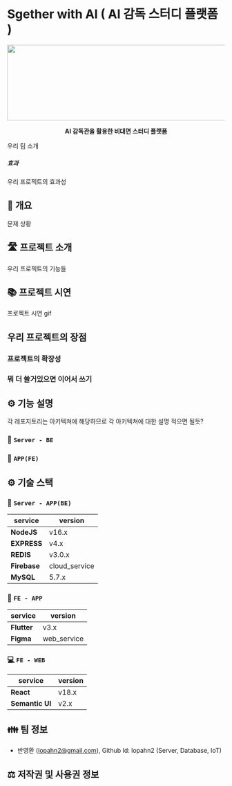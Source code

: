 
# Sgether with AI ( AI 감독 스터디 플랫폼 )

  

<p  align="center">
<img  width="1000px"  height = "175px"  src="https://user-images.githubusercontent.com/111236793/212054463-d4fd811f-6622-4b2b-8393-8bdbb8897077.png"/>
</p>

 <p  align="center"><b>AI 감독관을 활용한 비대면 스터디 플랫폼</b></p>


우리 팀 소개
 
##### 효과 

우리 프로젝트의 효과성
 

## 📄 개요

문제 상황
  
  

## 🛣 프로젝트 소개

우리 프로젝트의 기능들

## 📚 프로젝트 시연

프로젝트 시연 gif

##  우리 프로젝트의 장점

### 프로젝트의 확장성

### 뭐 더 쓸거있으면 이어서 쓰기
  
  

## ⚙️ 기능 설명

각 레포지토리는 아키텍쳐에 해당하므로 각 아키텍쳐에 대한 설명 적으면 될듯?
  

### 🚏 `Server - BE`


### 📱 `APP(FE)`

  

## ⚙️ 기술 스택


### 🚏 `Server - APP(BE)`

|service|version|
|--|--|
|**NodeJS**|v16.x|
|**EXPRESS**|v4.x|
|**REDIS**|v3.0.x|
|**Firebase**|cloud_service|
|**MySQL**|5.7.x|

  

### 📱 `FE - APP`

|service|version|
|--|--|
|**Flutter**|v3.x|
|**Figma**|web_service|

  

### 💻 `FE - WEB`

|service|version|
|--|--|
|**React**|v18.x|
|**Semantic UI**|v2.x|
  


## 👪 팀 정보
- 반영환 (lopahn2@gmail.com), Github Id: lopahn2 (Server, Database, IoT)

  

## ⚖️ 저작권 및 사용권 정보

